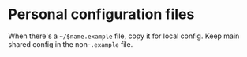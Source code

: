 # Personal configuration files

When there's a `~/$name.example` file, copy it for local config. Keep main
shared config in the non-`.example` file.
